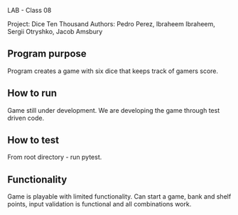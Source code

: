 LAB - Class 08

Project: Dice Ten Thousand
Authors: Pedro Perez, Ibraheem Ibraheem, Sergii Otryshko, Jacob Amsbury

## Program purpose

Program creates a game with six dice that keeps track of gamers score.  

## How to run

Game still under development. We are developing the game through test driven code.

## How to test

From root directory - run pytest.

## Functionality

Game is playable with limited functionality. Can start a game, bank and shelf points, input validation is functional and all combinations work.